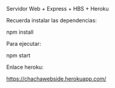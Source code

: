Servidor Web + Express + HBS + Heroku

Recuerda instalar las dependencias:

npm install


Para ejecutar:

npm start


Enlace heroku:

https://chachawebside.herokuapp.com/
